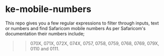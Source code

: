 # ke-mobile-numbers

This repo gives you a few regular expressions to filter through inputs, text or numbers and find Safaricom mobile numbers
As per Safaricom's documentation their numbers include;

> > 070X, 071X, 072X, 074X, 0757, 0758, 0759, 0768, 0769, 079X, 0110 and 0111.
